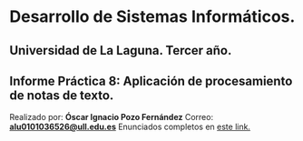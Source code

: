 # Desarrollo de Sistemas Informáticos.
## Universidad de La Laguna. Tercer año.
## Informe Práctica 8: Aplicación de procesamiento de notas de texto.

Realizado por: **Óscar Ignacio Pozo Fernández**
Correo: **alu0101036526@ull.edu.es**
Enunciados completos en [este link.](https://ull-esit-inf-dsi-2021.github.io/prct08-filesystem-notes-app/)


